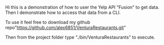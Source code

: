 Hi this is a demonstration of how to user the Yelp API "Fusion" to get data. 
Then I demonstrate how to access that data from a CLI.

To use it feel free to download my github repo"https://github.com/alex6851/VenturaRestaurants.git" 

Then from the project folder type "./bin/VenturaRestaurants" to execute.

